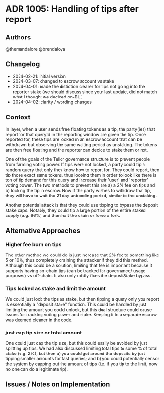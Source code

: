 # ADR 1005: Handling of tips after report


## Authors

@themandalore 
@brendaloya

## Changelog

- 2024-02-21: initial version
- 2024-03-07: changed to escrow account vs stake
- 2024-04-01: made the distiction clearer for tips not going into the reporter stake (we should discuss since your last update, did not match what I thought we decided on-BL.)
- 2024-04-02: clarity / wording changes

## Context

In layer, when a user sends free floating tokens as a tip, the party(ies) that report for that queryId in the reporting window are given the tip.  Once reported for, these tips are locked in an escrow account that can be withdrawn but observing the same waiting period as unstaking. The tokens are then free floating and the reporter can decide to stake them or not.  

One of the goals of the Tellor governance structure is to prevent people from farming voting power.  If tips were not locked, a party could tip a random query that only they know how to report for.  They could report, then tip those exact same tokens, thus looping them in order to look like there is ton of tip demand for this query and increase their 'user' and 'reporter' voting power.  The two methods to prevent this are a) a 2% fee on tips and b) locking the tip in escrow.  Now if the party wishes to withdraw that tip, they will have to wait the 21 day unbonding period, similar to the unstaking.  

Another potential attack is that they could use tipping to bypass the deposit stake caps.  Notably, they could tip a large portion of the entire staked supply (e.g. 66%) and then halt the chain or force a fork.  


## Alternative Approaches

### Higher fee burn on tips

The other method we could do is just increase that 2% fee to something like 5 or 10%, thus completely draining the attacker if they did this method.  Although this could be a solution, limiting that fee is important because it supports having on-chain tips (can be tracked for governance/ usage purposes) vs off-chain.  It also only mildly fixes the depositStake bypass.  


### Tips locked as stake and limit the amount
We could just lock the tips as stake, but then tipping a query only you report is essentially a "deposit stake" function.  This could be handled by just limiting the amount you could unlock, but this dual structure could cause issues for tracking voting power and stake.  Keeping it in a separate escrow was deemed cleaner in the code. 


### just cap tip size or total amount

One could just cap the tip size, but this could easily be avoided by just splitting up tips.  We had also discussed limiting total tips to some % of total stake (e.g. 2%), but then a) you could get around the deposits by just tipping smaller amounts for fast queries; and b)  you could potentially censor the system by capping out the amount of tips (i.e. if you tip to the limit, now no one can do a legitimate tip). 

## Issues / Notes on Implementation

